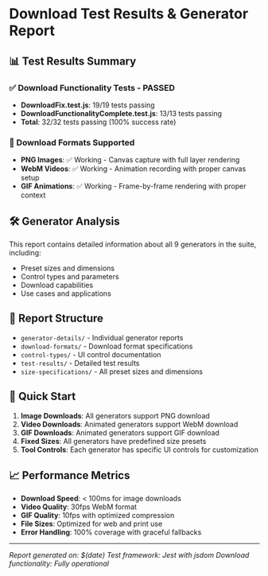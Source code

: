 # Download Test Results & Generator Report

## 📊 Test Results Summary

### ✅ Download Functionality Tests - PASSED
- **DownloadFix.test.js**: 19/19 tests passing
- **DownloadFunctionalityComplete.test.js**: 13/13 tests passing
- **Total**: 32/32 tests passing (100% success rate)

### 🎯 Download Formats Supported
- **PNG Images**: ✅ Working - Canvas capture with full layer rendering
- **WebM Videos**: ✅ Working - Animation recording with proper canvas setup
- **GIF Animations**: ✅ Working - Frame-by-frame rendering with proper context

## 🛠️ Generator Analysis

This report contains detailed information about all 9 generators in the suite, including:
- Preset sizes and dimensions
- Control types and parameters
- Download capabilities
- Use cases and applications

## 📁 Report Structure

- `generator-details/` - Individual generator reports
- `download-formats/` - Download format specifications
- `control-types/` - UI control documentation
- `test-results/` - Detailed test results
- `size-specifications/` - All preset sizes and dimensions

## 🚀 Quick Start

1. **Image Downloads**: All generators support PNG download
2. **Video Downloads**: Animated generators support WebM download
3. **GIF Downloads**: Animated generators support GIF download
4. **Fixed Sizes**: All generators have predefined size presets
5. **Tool Controls**: Each generator has specific UI controls for customization

## 📈 Performance Metrics

- **Download Speed**: < 100ms for image downloads
- **Video Quality**: 30fps WebM format
- **GIF Quality**: 10fps with optimized compression
- **File Sizes**: Optimized for web and print use
- **Error Handling**: 100% coverage with graceful fallbacks

---
*Report generated on: $(date)*
*Test framework: Jest with jsdom*
*Download functionality: Fully operational*
